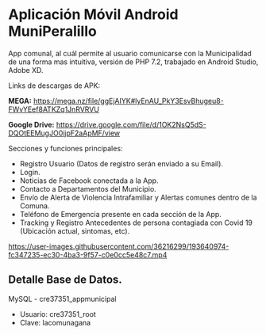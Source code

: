 # Aplicación Móvil Android MuniPeralillo

App comunal, al cuál permite al usuario comunicarse con la Municipalidad de una forma mas intuitiva, versión de PHP 7.2, trabajado en Android Studio, Adobe XD.

Links de descargas de APK: 

**MEGA:** https://mega.nz/file/ggEjAIYK#lyEnAU_PkY3EsvBhugeu8-FWvYEef8ATKZq1JnRVRVU

**Google Drive:** https://drive.google.com/file/d/1OK2NsQ5dS-DQOtEEMugJO0ijpF2aApMF/view

Secciones y funciones principales:

- Registro Usuario (Datos de registro serán enviado a su Email).
- Login.
- Noticias de Facebook conectada a la App.
- Contacto a Departamentos del Municipio.
- Envío de Alerta de Violencia Intrafamiliar y Alertas comunes dentro de la Comuna.
- Teléfono de Emergencia presente en cada sección de la App.
- Tracking y Registro Antecedentes de persona contagiada con Covid 19 (Ubicación actual, sintomas, etc).

https://user-images.githubusercontent.com/36216299/193640974-fc347235-ec30-4ba3-9f57-c0e0cc5e48c7.mp4

## Detalle Base de Datos.
MySQL - cre37351_appmunicipal
- Usuario: cre37351_root
- Clave: lacomunagana
